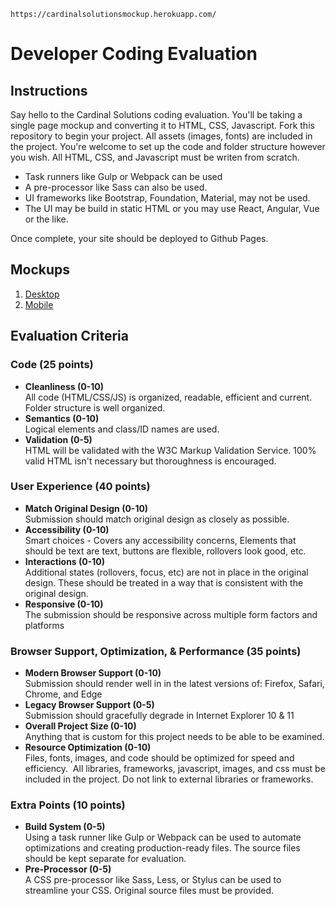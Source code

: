     https://cardinalsolutionsmockup.herokuapp.com/































# Developer Coding Evaluation

## Instructions
Say hello to the Cardinal Solutions coding evaluation. You'll be taking a single page mockup and converting it to HTML, CSS, Javascript. Fork this repository to begin your project. All assets (images, fonts) are included in the project. You're welcome to set up the code and folder structure however you wish. All HTML, CSS, and Javascript must be writen from scratch.

- Task runners like Gulp or Webpack can be used
- A pre-processor like Sass can also be used.
- UI frameworks like Bootstrap, Foundation, Material, may not be used.
- The UI may be build in static HTML or you may use React, Angular, Vue or the like.

Once complete, your site should be deployed to Github Pages.

## Mockups

1. [Desktop](https://github.com/cardinal-solutions/developer-coding-evaluation/blob/master/mockups/mockup-desktop.png)
2. [Mobile](https://github.com/cardinal-solutions/developer-coding-evaluation/blob/master/mockups/mockup-mobile.png)


## Evaluation Criteria

### Code (25 points)

- **Cleanliness (0-10)** <br /> All code (HTML/CSS/JS) is organized, readable, efficient and current. Folder structure is well organized.
- **Semantics (0-10)** <br /> Logical elements and class/ID names are used.
- **Validation (0-5)** <br /> HTML will be validated with the W3C Markup Validation Service. 100% valid HTML isn't necessary but thoroughness is encouraged. 

### User Experience (40 points)

- **Match Original Design (0-10)** <br /> Submission should match original design as closely as possible.
- **Accessibility (0-10)** <br /> Smart choices - Covers any accessibility concerns, Elements that should be text are text, buttons are flexible, rollovers look good, etc.
- **Interactions (0-10)** <br /> Additional states (rollovers, focus, etc) are not in place in the original design. These should be treated in a way that is consistent with the original design. 
- **Responsive (0-10)** <br /> The submission should be responsive across multiple form factors and platforms

### Browser Support, Optimization, & Performance (35 points)

- **Modern Browser Support (0-10)** <br /> Submission should render well in in the latest versions of: Firefox, Safari, Chrome, and Edge
- **Legacy Browser Support (0-5)** <br /> Submission should gracefully degrade in Internet Explorer 10 & 11
- **Overall Project Size (0-10)** <br /> Anything that is custom for this project needs to be able to be examined. 
- **Resource Optimization (0-10)** <br /> Files, fonts, images, and code should be optimized for speed and efficiency.  All libraries, frameworks, javascript, images, and css must be included in the project. Do not link to external libraries or frameworks.

### Extra Points (10 points)
- **Build System (0-5)** <br /> Using a task runner like Gulp or Webpack can be used to automate optimizations and creating production-ready files. The source files should be kept separate for evaluation.
- **Pre-Processor (0-5)** <br /> A CSS pre-processor like Sass, Less, or Stylus can be used to streamline your CSS. Original source files must be provided.
